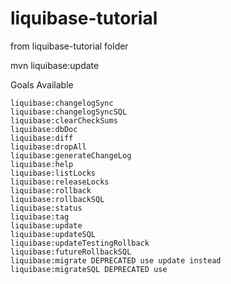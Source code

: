 # liquibase-tutorial
from liquibase-tutorial folder

mvn liquibase:update

Goals Available

    liquibase:changelogSync
    liquibase:changelogSyncSQL
    liquibase:clearCheckSums
    liquibase:dbDoc
    liquibase:diff
    liquibase:dropAll
    liquibase:generateChangeLog
    liquibase:help
    liquibase:listLocks
    liquibase:releaseLocks
    liquibase:rollback
    liquibase:rollbackSQL
    liquibase:status
    liquibase:tag
    liquibase:update
    liquibase:updateSQL
    liquibase:updateTestingRollback
    liquibase:futureRollbackSQL
    liquibase:migrate DEPRECATED use update instead
    liquibase:migrateSQL DEPRECATED use 

